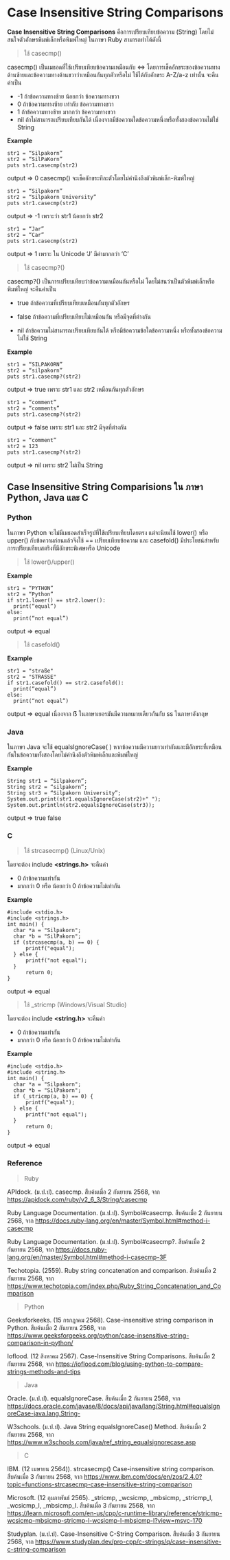 # Case Insensitive String Comparisons
**Case Insensitive String Comparisons** คือการเปรียบเทียบข้อความ (String) โดยไม่สนใจตัวอักษรพิมพ์เล็กหรือพิมพ์ใหญ่ ในภาษา Ruby สามารถทำได้ดังนี้ 
> ใช้ casecmp()

casecmp() เป็นเมธอดที่ใช้เปรียบเทียบข้อความเหมือนกับ <=> โดยการเช็คอักขระของข้อความทางด้านซ้ายและข้อความทางด้านขวาว่าเหมือนกันทุกตัวหรือไม่ ใช้ได้กับอักขระ A-Z/a-z เท่านั้น จะคืนค่าเป็น 
- -1 ถ้าข้อความทางซ้าย น้อยกว่า ข้อความทางขวา 
- 0 ถ้าข้อความทางซ้าย เท่ากับ ข้อความทางขวา 
- 1 ถ้าข้อความทางซ้าย มากกว่า ข้อความทางขวา 
- nil ถ้าไม่สามารถเปรียบเทียบกันได้ เนื่องจากมีข้อความใดข้อความหนึ่งหรือทั้งสองข้อความไม่ใช่ String
  
**Example**
```
str1 = “Silpakorn”
str2 = “SilPaKorn”
puts str1.casecmp(str2)
```
output => 0 casecmp() จะเช็คอักขระทีละตัวโดยไม่คำนึงถึงตัวพิมพ์เล็ก-พิมพ์ใหญ่
```
str1 = “Silpakorn”
str2 = “Silpakorn University”
puts str1.casecmp(str2)
```
output => -1 เพราะว่า str1 น้อยกว่า str2
```
str1 = “Jar”
str2 = “Car”
puts str1.casecmp(str2) 
```
output => 1 เพราะ ใน Unicode ‘J’ มีค่ามากกว่า ‘C’ 

> ใช้ casecmp?()

casecmp?() เป็นการเปรียบเทียบว่าข้อความเหมือนกันหรือไม่ โดยไม่สนว่าเป็นตัวพิมพ์เล็กหรือพิมพ์ใหญ่ จะคืนค่าเป็น 

- true ถ้าข้อความที่เปรียบเทียบเหมือนกันทุกตัวอักษร 

- false ถ้าข้อความที่เปรียบเทียบไม่เหมือนกัน หรือมีจุดที่ต่างกัน 

- nil ถ้าข้อความไม่สามารถเปรียบเทียบกันได้ หรือมีข้อความข้อใดข้อความหนึ่ง หรือทั้งสองข้อความไม่ใช่ String
  
**Example**
```
str1 = “SILPAKORN”
str2 = “silpakorn”
puts str1.casecmp?(str2) 
```
output => true เพราะ str1 และ str2 เหมือนกันทุกตัวอักษร 
```
str1 = “comment”
str2 = “comments”
puts str1.casecmp?(str2) 
```
output => false เพราะ str1 และ str2 มีจุดที่ต่างกัน 
```
str1 = “comment”
str2 = 123
puts str1.casecmp?(str2) 
```
output => nil เพราะ str2 ไม่เป็น String 

## Case Insensitive String Comparisions ใน ภาษา Python, Java และ C 

### Python

ในภาษา Python จะไม่มีเมธอดสำเร็จรูปที่ใช้เปรียบเทียบโดยตรง แต่จะนิยมใช้ lower() หรือ upper() กับข้อความก่อนแล้วจึงใช้ == เปรียบเทียบข้อความ 
และ casefold() มีประโยชน์สำหรับการเปรียบเทียบสตริงที่มีอักขระพิเศษหรือ Unicode 

>ใช้ lower()/upper() 

**Example**
```
str1 = “PYTHON”
str2 = “Python”
if str1.lower() == str2.lower():
  print(“equal”)
else:
  print(“not equal”) 
```
output => equal 

>ใช้ casefold() 

**Example**
```
str1 = "straße"
str2 = "STRASSE"
if str1.casefold() == str2.casefold():
  print(“equal”)
else:
  print(“not equal”) 
```
output => equal เนื่องจาก ẞ ในภาษาเยอรมันมีความหมายเดียวกันกับ ss ในภาษาอังกฤษ 

### Java 

ในภาษา Java จะใช้ equalsIgnoreCase( ) หากข้อความมีความยาวเท่ากันและมีอักขระที่เหมือนกันในข้อความทั้งสองโดยไม่คำนึงถึงตัวพิมพ์เล็กและพิมพ์ใหญ่

**Example**
```
String str1 = “Silpakorn”;
String str2 = “silpakorn”;
String str3 = “Silpakorn University”;
System.out.print(str1.equalsIgnoreCase(str2)+" ");
System.out.println(str2.equalsIgnoreCase(str3)); 
```
output => true false 

### C 

> ใช้ strcasecmp() (Linux/Unix)

โดยจะต้อง include **<strings.h>** จะคืนค่า 
- 0 ถ้าข้อความเท่ากัน
- มากกว่า 0 หรือ น้อยกว่า 0  ถ้าข้อความไม่เท่ากัน

**Example**
```
#include <stdio.h>
#include <strings.h>
int main() {
  char *a = "Silpakorn";
  char *b = "SilPakorn";
  if (strcasecmp(a, b) == 0) {
      printf("equal");
  } else {
      printf("not equal");
  }
      return 0;
}
```
output => equal 

> ใช้ _stricmp (Windows/Visual Studio)

โดยจะต้อง include **<string.h>** จะคืนค่า 
- 0 ถ้าข้อความเท่ากัน
- มากกว่า 0 หรือ น้อยกว่า 0 ถ้าข้อความไม่เท่ากัน

**Example**
```
#include <stdio.h>
#include <string.h>
int main() {
  char *a = "Silpakorn";
  char *b = "SilPakorn";
  if (_stricmp(a, b) == 0) {
      printf("equal");
  } else {
      printf("not equal");
  }
      return 0;
}
```
output => equal

### Reference 

>Ruby
  
APIdock. (ม.ป.ป). casecmp. สืบค้นเมื่อ 2 กันยายน 2568, จาก https://apidock.com/ruby/v2_6_3/String/casecmp 

Ruby Language Documentation. (ม.ป.ป). Symbol#casecmp. สืบค้นเมื่อ 2 กันยายน 2568, จาก https://docs.ruby-lang.org/en/master/Symbol.html#method-i-casecmp 

Ruby Language Documentation. (ม.ป.ป). Symbol#casecmp?. สืบค้นเมื่อ 2 กันยายน 2568, จาก https://docs.ruby-lang.org/en/master/Symbol.html#method-i-casecmp-3F 

Techotopia. (2559). Ruby string concatenation and comparison. สืบค้นเมื่อ 2 กันยายน 2568, จาก https://www.techotopia.com/index.php/Ruby_String_Concatenation_and_Comparison

>Python
   
Geeksforkeeks. (15 กรกฎาคม 2568). Case-insensitive string comparison in Python. สืบค้นเมื่อ 2 กันยายน 2568, จาก https://www.geeksforgeeks.org/python/case-insensitive-string-comparison-in-python/ 

Ioflood. (12 สิงหาคม 2567). Case-Insensitive String Comparisons. สืบค้นเมื่อ 2 กันยายน 2568, จาก https://ioflood.com/blog/using-python-to-compare-strings-methods-and-tips 

>Java
  
Oracle. (ม.ป.ป). equalsIgnoreCase. สืบค้นเมื่อ 2 กันยายน 2568, จาก https://docs.oracle.com/javase/8/docs/api/java/lang/String.html#equalsIgnoreCase-java.lang.String- 

W3schools. (ม.ป.ป). Java String equalsIgnoreCase() Method. สืบค้นเมื่อ 2 กันยายน 2568, จาก https://www.w3schools.com/java/ref_string_equalsignorecase.asp 

>C
  
IBM. (12 เมษายน 2564)). strcasecmp() Case-insensitive string comparison. สืบค้นเมื่อ 3 กันยายน 2568, จาก https://www.ibm.com/docs/en/zos/2.4.0?topic=functions-strcasecmp-case-insensitive-string-comparison 

Microsoft. (12 กุมภาพันธ์ 2565). _stricmp, _wcsicmp, _mbsicmp, _stricmp_l, _wcsicmp_l, _mbsicmp_l. สืบค้นเมื่อ 3 กันยายน 2568, จาก https://learn.microsoft.com/en-us/cpp/c-runtime-library/reference/stricmp-wcsicmp-mbsicmp-stricmp-l-wcsicmp-l-mbsicmp-l?view=msvc-170 

Studyplan. (ม.ป.ป). Case-Insensitive C-String Comparison. สืบค้นเมื่อ 3 กันยายน 2568, จาก https://www.studyplan.dev/pro-cpp/c-strings/q/case-insensitive-c-string-comparison 
